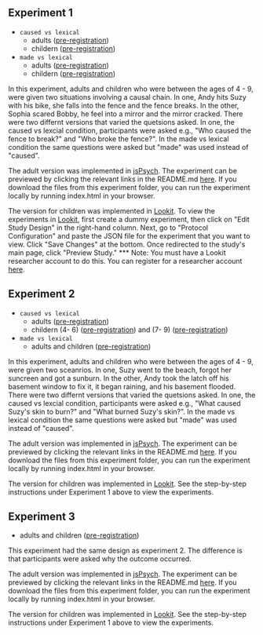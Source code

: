 ## Experiment 1

- `caused vs lexical`
	- adults ([pre-registration](https://osf.io/wfg3p)) 
	- childern ([pre-registration](https://osf.io/e2buz)) 
- `made vs lexical`
	- adults ([pre-registration](https://osf.io/achv6)) 
	- childern ([pre-registration](https://osf.io/ph5tr)) 

In this experiment, adults and children who were between the ages of 4 - 9, were given two situations involving a causal chain. In one, Andy hits Suzy with his bike, she falls into the fence and the fence breaks. In the other, Sophia scared Bobby, he feel into a mirror and the mirror cracked. There were two differnt versions that varied the quetsions asked. In one, the caused vs lexcial condition, participants were asked e.g., "Who caused the fence to break?" and "Who broke the fence?". In the made vs lexical condition the same questions were asked but "made" was used instead of "caused".

The adult version was implemented in [jsPsych](https://www.jspsych.org/7.3/). The experiment can be previewed by clicking the relevant links in the README.md [here](https://github.com/davdrose/cause_burn_development). If you download the files from this experiment folder, you can run the experiment locally by running index.html in your browser.

The version for children was implemented in [Lookit](https://childrenhelpingscience.com/). To view the experiments in [Lookit](https://childrenhelpingscience.com/), first create a dummy experiment, then click on "Edit Study Design" in the right-hand column. Next, go to "Protocol Configuration" and paste the JSON file for the experiment that you want to view. Click "Save Changes" at the bottom. Once redirected to the study's main page, click "Preview Study."  *** Note: You must have a Lookit researcher account to do this. You can register for a researcher account [here](https://childrenhelpingscience.com/registration/).


## Experiment 2

- `caused vs lexical`
	- adults ([pre-registration](https://osf.io/f7k59)) 
	- childern (4- 6) ([pre-registration](https://osf.io/u3g8r)) and (7- 9) ([pre-registration](https://osf.io/3ha4k)) 
- `made vs lexical`
	- adults and children ([pre-registration](https://osf.io/ybsc5)) 

In this experiment, adults and children who were between the ages of 4 - 9, were given two sceanrios. In one, Suzy went to the beach, forgot her suncreen and got a sunburn. In the other, Andy took the latch off his basement window to fix it, it began raining, and his basement flooded. There were two differnt versions that varied the quetsions asked. In one, the caused vs lexcial condition, participants were asked e.g., "What caused Suzy's skin to burn?" and "What burned Suzy's skin?". In the made vs lexical condition the same questions were asked but "made" was used instead of "caused".

The adult version was implemented in [jsPsych](https://www.jspsych.org/7.3/). The experiment can be previewed by clicking the relevant links in the README.md [here](https://github.com/davdrose/cause_burn_development). If you download the files from this experiment folder, you can run the experiment locally by running index.html in your browser.

The version for children was implemented in [Lookit](https://childrenhelpingscience.com/). See the step-by-step instructions under Experiment 1 above to view the experiments.

## Experiment 3

- adults and children ([pre-registration](https://osf.io/29k5h)) 

This experiment had the same design as experiment 2. The difference is that participants were asked why the outcome occurred.

The adult version was implemented in [jsPsych](https://www.jspsych.org/7.3/). The experiment can be previewed by clicking the relevant links in the README.md [here](https://github.com/davdrose/cause_burn_development). If you download the files from this experiment folder, you can run the experiment locally by running index.html in your browser.

The version for children was implemented in [Lookit](https://childrenhelpingscience.com/). See the step-by-step instructions under Experiment 1 above to view the experiments.